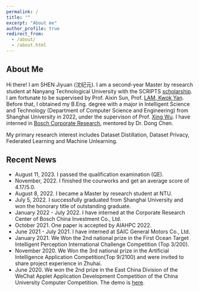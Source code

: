 ```yaml
---
permalink: /
title: ""
excerpt: "About me"
author_profile: true
redirect_from: 
  - /about/
  - /about.html
---
```



## About Me
Hi there! I am SHEN Jiyuan (沈纪元). I am a second-year Master by research student at Nanyang Technological University with the SCRIPTS [scholarship](https://www.ntu.edu.sg/scripts/home). I am fortunate to be supervised by Prof. Aixin Sun, Prof. [LAM, Kwok Yan](https://personal.ntu.edu.sg/kwokyan.lam/). Before that, I obtained my B.Eng. degree with a major in Intelligent Science and Technology (Department of Computer Science and Engineering) from Shanghai University in 2022, under the supervison of Prof. [Xing Wu](https://scholar.google.com/citations?user=rRQ_BQIAAAAJ&hl=en). I have interned in [Bosch Corporate Research](https://www.bosch.com/), mentored by Dr. Dong Chen.

My primary research interest includes Dataset Distillation, Dataset Privacy, Federated Learning and Machine Unlearning.



## Recent News
* August 11, 2023. I passed the qualification examination (QE).
* November, 2022. I finished the courworks and get an average score of 4.17/5.0.
* August 8, 2022. I became a Master by research student at NTU.
* July 5, 2022. I successfully graduated from Shanghai University and won the honorary title of outstanding graduate.
* January 2022 - July 2022. I have interned at the Corporate Research Center of Bosch China Investment Co., Ltd.
* October 2021. One paper is accepted by AIAHPC 2022.
* June 2021 - July 2021. I have interned at SAIC General Motors Co., Ltd.
* January 2021. We Won the 2nd national prize in the First Ocean Target Intelligent Perception International Challenge Competition (Top 3/200).
* November 2020. We Won the 3rd national prize in the Artificial Intelligence Application Competition(Top 9/2100) and were invited to share project experience in Zhuhai.
* June 2020. We won the 2nd prize in the East China Division of the WeChat Applet Application Development Competition of the China University Computer Competition. The demo is [here](https://youtu.be/_Lg85Zdr4nk).
